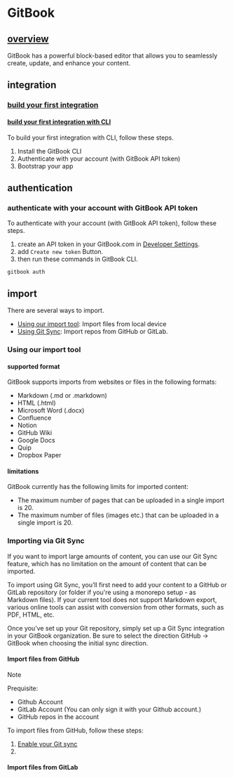 # GitBook
## [overview](https://docs.gitbook.com/content-editor/overview)
GitBook has a powerful block-based editor that allows you to seamlessly create, update, and enhance your content.

## integration
### [build your first integration](https://developer.gitbook.com/integrations/integrations)
#### [build your first integration with CLI](https://developer.gitbook.com/integrations/integrations#cli-quickstart)
To build your first integration with CLI, follow these steps.
1. Install the GitBook CLI
2. Authenticate with your account (with GitBook API token)
3. Bootstrap your app 

## authentication
### authenticate with your account with GitBook API token
To authenticate with your account (with GitBook API token), follow these steps.
1. create an API token in your GitBook.com in [Developer Settings](app.gitbook.com/account/developer).
2. add `Create new token` Button.
3. then run these commands in GitBook CLI.

```
gitbook auth
```

## import
There are several ways to import.

+ [Using our import tool](https://docs.gitbook.com/content-editor/import#using-our-import-tool): Import files from local device
+ [Using Git Sync](https://docs.gitbook.com/content-editor/import#importing-via-git-sync): Import repos from GitHub or GitLab.

### Using our import tool
#### supported format
GitBook supports imports from websites or files in the following formats:

+ Markdown (.md or .markdown)
+ HTML (.html)
+ Microsoft Word (.docx)
+ Confluence
+ Notion
+ GitHub Wiki
+ Google Docs
+ Quip
+ Dropbox Paper

#### limitations
GitBook currently has the following limits for imported content:

+ The maximum number of pages that can be uploaded in a single import is 20.
+ The maximum number of files (images etc.) that can be uploaded in a single import is 20.

### Importing via Git Sync
If you want to import large amounts of content, you can use our Git Sync feature, which has no limitation on the amount of content that can be imported. 

To import using Git Sync, you’ll first need to add your content to a GitHub or GitLab repository (or folder if you're using a monorepo setup - as Markdown files). If your current tool does not support Markdown export, various online tools can assist with conversion from other formats, such as PDF, HTML, etc.

Once you’ve set up your Git repository, simply set up a Git Sync integration in your GitBook organization. Be sure to select the direction GitHub -> GitBook when choosing the initial sync direction. 

#### Import files from GitHub
> [!NOTE]
> Prequisite:
>
> + Github Account
> + GitLab Account (You can only sign it with your Github account.)
> + GitHub repos in the account

To import files from GitHub, follow these steps:
1. [Enable your Git sync](https://docs.gitbook.com/integrations/git-sync/enabling-github-sync)
2. 

#### Import files from GitLab
